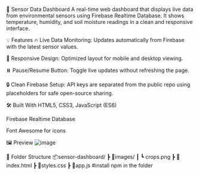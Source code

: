 🌱 Sensor Data Dashboard
A real-time web dashboard that displays live data from environmental sensors using Firebase Realtime Database. It shows temperature, humidity, and soil moisture readings in a clean and responsive interface.

💡 Features
🔥 Live Data Monitoring: Updates automatically from Firebase with the latest sensor values.

🌈 Responsive Design: Optimized layout for mobile and desktop viewing.

⏸️ Pause/Resume Button: Toggle live updates without refreshing the page.

🔒 Clean Firebase Setup: API keys are separated from the public repo using placeholders for safe open-source sharing.

🛠️ Built With
HTML5, CSS3, JavaScript (ES6)

Firebase Realtime Database

Font Awesome for icons

🖼️ Preview
![image](https://github.com/user-attachments/assets/8a1cfa74-f450-4814-9a16-6202fbb1f403)

📁 Folder Structure
📦sensor-dashboard/
 ┣ 📁images/
 ┃ ┗ crops.png
 ┣ 📄index.html
 ┣ 📄styles.css
 ┣ 📄app.js
 #install npm in the folder

 
